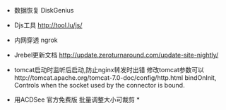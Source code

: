 
* 数据恢复 DiskGenius
* Djs工具 http://tool.lu/js/
* 内网穿透 ngrok

* Jrebel更新文档
http://update.zeroturnaround.com/update-site-nightly/

* tomcat启动时监听后启动,防止nginx转发时出错
修改tomcat参数可以http://tomcat.apache.org/tomcat-7.0-doc/config/http.html
bindOnInit, Controls when the socket used by the connector is bound. 


* 用ACDSee 官方免费版  批量调整大小可裁剪 *


